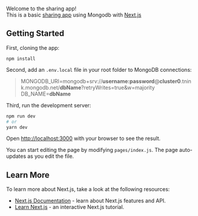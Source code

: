 Welcome to the sharing app!<br>
This is a basic [sharing app](https://ilottery.herokuapp.com/) using Mongodb with [Next.js](https://nextjs.org/)<br>

## Getting Started

First, cloning the app:
```
npm install
```

Second, add an `.env.local` file in your root folder to MongoDB connections:
> MONGODB_URI=mongodb+srv://**username:password**@**cluster0**.tnink.mongodb.net/**dbName**?retryWrites=true&w=majority
> DB_NAME=**dbName**

Third, run the development server:
```bash
npm run dev
# or
yarn dev
```

Open [http://localhost:3000](http://localhost:3000) with your browser to see the result.

You can start editing the page by modifying `pages/index.js`. The page auto-updates as you edit the file.

## Learn More

To learn more about Next.js, take a look at the following resources:

- [Next.js Documentation](https://nextjs.org/docs) - learn about Next.js features and API.
- [Learn Next.js](https://nextjs.org/learn) - an interactive Next.js tutorial.
